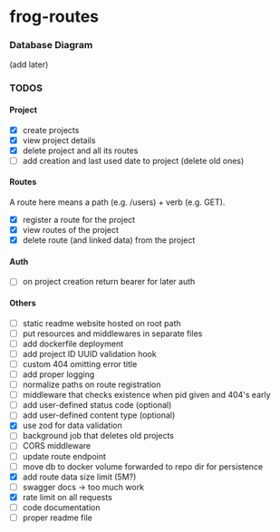 # frog-routes


### Database Diagram

(add later)

### TODOS

#### Project

- [x] create projects
- [x] view project details
- [x] delete project and all its routes
- [ ] add creation and last used date to project (delete old ones)

#### Routes

A route here means a path (e.g. /users) + verb (e.g. GET).

- [x] register a route for the project
- [X] view routes of the project
- [x] delete route (and linked data) from the project

#### Auth

- [ ] on project creation return bearer for later auth

#### Others

- [ ] static readme website hosted on root path
- [ ] put resources and middlewares in separate files
- [ ] add dockerfile deployment
- [ ] add project ID UUID validation hook
- [ ] custom 404 omitting error title
- [ ] add proper logging
- [ ] normalize paths on route registration
- [ ] middleware that checks existence when pid given and 404's early
- [ ] add user-defined status code (optional)
- [ ] add user-defined content type (optional)
- [x] use zod for data validation
- [ ] background job that deletes old projects
- [ ] CORS middleware
- [ ] update route endpoint
- [ ] move db to docker volume forwarded to repo dir for persistence
- [x] add route data size limit (5M?)
- [ ] swagger docs -> too much work
- [x] rate limit on all requests
- [ ] code documentation
- [ ] proper readme file